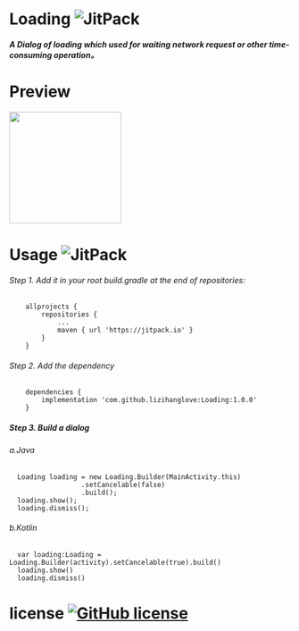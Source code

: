 # Loading ![JitPack](https://img.shields.io/badge/release-1.0.0-brightgreen.svg)

##### A Dialog of loading which used for waiting network request or other time-consuming operation。
# Preview

<img src="https://github.com/lizihanglove/Loading/blob/master/art/loading.gif" width="200" hegiht="500" align=center />

# Usage  ![JitPack](https://img.shields.io/badge/jitpack-1.0.0-green.svg)

###### Step 1. Add it in your root build.gradle at the end of repositories:
```
	allprojects {
		repositories {
			...
			maven { url 'https://jitpack.io' }
		}
	}
```

###### Step 2. Add the dependency
```
	dependencies {
		implementation 'com.github.lizihanglove:Loading:1.0.0'
	}
```

##### Step 3. Build a dialog
###### a.Java
```
  Loading loading = new Loading.Builder(MainActivity.this)
                  .setCancelable(false)
                  .build();
  loading.show();
  loading.dismiss();
```
###### b.Kotlin
```
  var loading:Loading = Loading.Builder(activity).setCancelable(true).build()
  loading.show()
  loading.dismiss()
```

# license [![GitHub license](https://img.shields.io/github/license/lizihanglove/Loading.svg)](https://github.com/lizihanglove/Loading/blob/master/LICENSE)






